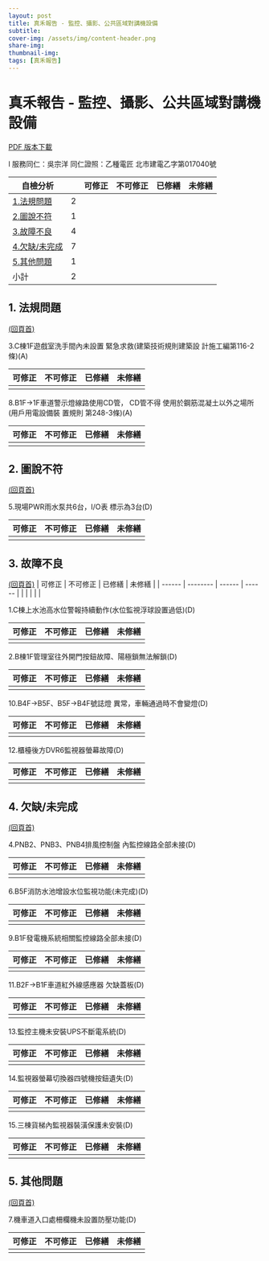 ```yaml
---
layout: post
title: 真禾報告 - 監控、攝影、公共區域對講機設備
subtitle:
cover-img: /assets/img/content-header.png
share-img: 
thumbnail-img:
tags: [真禾報告]
---
```


# <a name="_頁首">真禾報告 - 監控、攝影、公共區域對講機設備</a>

[PDF 版本下載](../assets/post/20210901/01-11_監控、攝影、公共區域對講機設備.pdf)

l  服務同仁：吳宗洋 同仁證照：乙種電匠 北市建電乙字第017040號

| **自檢分析**                   |     | **可修正** | **不可修正** | **已修繕** | **未修繕** |
| ------------------------------ | --- | ---------- | ------------ | ---------- | ---------- |
| [1.法規問題](#_法規問題)       | 2   |            |              |            |            |
| [2.圖說不符](#_圖說不符)       | 1   |            |              |            |            |
| [3.故障不良](#_故障不良)       | 4   |            |              |            |            |
| [4.欠缺/未完成](#_欠缺/未完成) | 7   |            |              |            |            |
| [5.其他問題](#_其他問題)       | 1   |            |              |            |            |
| 小計                           | 2   |            |              |            |            |


## 1.   <a name="_法規問題">法規問題</a>

[(回頁首)](#_頁首)


3.C棟1F遊戲室洗手間內未設置 緊急求救(建築技術規則建築設 計施工編第116-2條)(A)

| 可修正 | 不可修正 | 已修繕 | 未修繕 |
| ------ | -------- | ------ | ------ |
|        |          |        |        |

8.B1F→1F車道警示燈線路使用CD管， CD管不得 使用於鋼筋混凝土以外之場所(用戶用電設備裝 置規則 第248-3條)(A)

| 可修正 | 不可修正 | 已修繕 | 未修繕 |
| ------ | -------- | ------ | ------ |
|        |          |        |        |

## 2.   <a name="_圖說不符">圖說不符</a>

[(回頁首)](#_頁首)


5.現場PWR雨水泵共6台，I/O表 標示為3台(D)

| 可修正 | 不可修正 | 已修繕 | 未修繕 |
| ------ | -------- | ------ | ------ |
|        |          |        |        |

## 3.   <a name="_故障不良">故障不良</a>

[(回頁首)](#_頁首)
| 可修正 | 不可修正 | 已修繕 | 未修繕 |
| ------ | -------- | ------ | ------ |
|        |          |        |        |

1.C棟上水池高水位警報持續動作(水位監視浮球設置過低)(D)

| 可修正 | 不可修正 | 已修繕 | 未修繕 |
| ------ | -------- | ------ | ------ |
|        |          |        |        |

2.B棟1F管理室往外開門按鈕故障、陽極鎖無法解鎖(D)

| 可修正 | 不可修正 | 已修繕 | 未修繕 |
| ------ | -------- | ------ | ------ |
|        |          |        |        |

10.B4F→B5F、B5F→B4F號誌燈 異常，車輛通過時不會變燈(D) 

| 可修正 | 不可修正 | 已修繕 | 未修繕 |
| ------ | -------- | ------ | ------ |
|        |          |        |        |

12.櫃檯後方DVR6監視器螢幕故障(D)

| 可修正 | 不可修正 | 已修繕 | 未修繕 |
| ------ | -------- | ------ | ------ |
|        |          |        |        |

## 4.   <a name="_欠缺/未完成">欠缺/未完成</a>

[(回頁首)](#_頁首)


4.PNB2、PNB3、PNB4排風控制盤 內監控線路全部未接(D) 

| 可修正 | 不可修正 | 已修繕 | 未修繕 |
| ------ | -------- | ------ | ------ |
|        |          |        |        |

6.B5F消防水池增設水位監視功能(未完成)(D)

| 可修正 | 不可修正 | 已修繕 | 未修繕 |
| ------ | -------- | ------ | ------ |
|        |          |        |        |

9.B1F發電機系統相關監控線路全部未接(D) 

| 可修正 | 不可修正 | 已修繕 | 未修繕 |
| ------ | -------- | ------ | ------ |
|        |          |        |        |

11.B2F→B1F車道紅外線感應器 欠缺蓋板(D)

| 可修正 | 不可修正 | 已修繕 | 未修繕 |
| ------ | -------- | ------ | ------ |
|        |          |        |        |

13.監控主機未安裝UPS不斷電系統(D)

| 可修正 | 不可修正 | 已修繕 | 未修繕 |
| ------ | -------- | ------ | ------ |
|        |          |        |        |

14.監視器螢幕切換器四號機按鈕遺失(D)

| 可修正 | 不可修正 | 已修繕 | 未修繕 |
| ------ | -------- | ------ | ------ |
|        |          |        |        |

15.三棟貨梯內監視器裝潢保護未安裝(D)

| 可修正 | 不可修正 | 已修繕 | 未修繕 |
| ------ | -------- | ------ | ------ |
|        |          |        |        |

## 5.   <a name="_其他問題">其他問題</a>

[(回頁首)](#_頁首)


7.機車道入口處柵欄機未設置防壓功能(D) 

| 可修正 | 不可修正 | 已修繕 | 未修繕 |
| ------ | -------- | ------ | ------ |
|        |          |        |        |